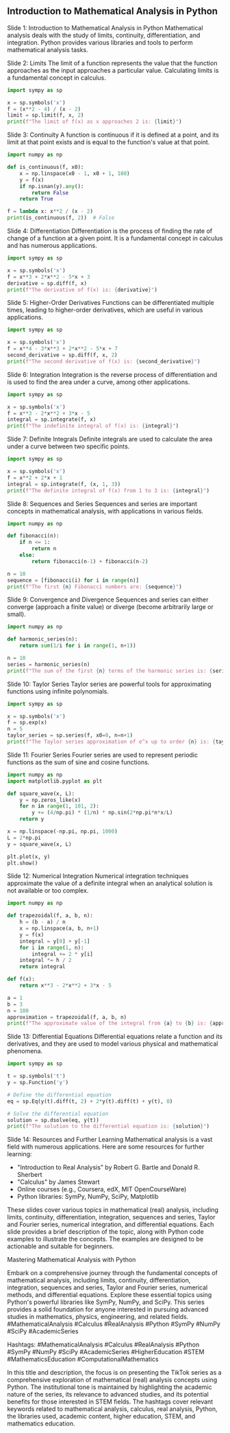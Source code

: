 ## Introduction to Mathematical Analysis in Python

Slide 1: 
Introduction to Mathematical Analysis in Python 
Mathematical analysis deals with the study of limits, continuity, differentiation, and integration. Python provides various libraries and tools to perform mathematical analysis tasks.

Slide 2: 
Limits 
The limit of a function represents the value that the function approaches as the input approaches a particular value. Calculating limits is a fundamental concept in calculus.

```python
import sympy as sp

x = sp.symbols('x')
f = (x**2 - 4) / (x - 2)
limit = sp.limit(f, x, 2)
print(f"The limit of f(x) as x approaches 2 is: {limit}")
```

Slide 3: 
Continuity 
A function is continuous if it is defined at a point, and its limit at that point exists and is equal to the function's value at that point.

```python
import numpy as np

def is_continuous(f, x0):
    x = np.linspace(x0 - 1, x0 + 1, 100)
    y = f(x)
    if np.isnan(y).any():
        return False
    return True

f = lambda x: x**2 / (x - 2)
print(is_continuous(f, 2))  # False
```

Slide 4: 
Differentiation 
Differentiation is the process of finding the rate of change of a function at a given point. It is a fundamental concept in calculus and has numerous applications.

```python
import sympy as sp

x = sp.symbols('x')
f = x**3 + 2*x**2 - 5*x + 3
derivative = sp.diff(f, x)
print(f"The derivative of f(x) is: {derivative}")
```

Slide 5: 
Higher-Order Derivatives 
Functions can be differentiated multiple times, leading to higher-order derivatives, which are useful in various applications.

```python
import sympy as sp

x = sp.symbols('x')
f = x**4 - 3*x**3 + 2*x**2 - 5*x + 7
second_derivative = sp.diff(f, x, 2)
print(f"The second derivative of f(x) is: {second_derivative}")
```

Slide 6: 
Integration 
Integration is the reverse process of differentiation and is used to find the area under a curve, among other applications.

```python
import sympy as sp

x = sp.symbols('x')
f = x**3 - 2*x**2 + 3*x - 5
integral = sp.integrate(f, x)
print(f"The indefinite integral of f(x) is: {integral}")
```

Slide 7: 
Definite Integrals 
Definite integrals are used to calculate the area under a curve between two specific points.

```python
import sympy as sp

x = sp.symbols('x')
f = x**2 + 2*x + 1
integral = sp.integrate(f, (x, 1, 3))
print(f"The definite integral of f(x) from 1 to 3 is: {integral}")
```

Slide 8: 
Sequences and Series 
Sequences and series are important concepts in mathematical analysis, with applications in various fields.

```python
import numpy as np

def fibonacci(n):
    if n <= 1:
        return n
    else:
        return fibonacci(n-1) + fibonacci(n-2)

n = 10
sequence = [fibonacci(i) for i in range(n)]
print(f"The first {n} Fibonacci numbers are: {sequence}")
```

Slide 9: 
Convergence and Divergence 
Sequences and series can either converge (approach a finite value) or diverge (become arbitrarily large or small).

```python
import numpy as np

def harmonic_series(n):
    return sum(1/i for i in range(1, n+1))

n = 10
series = harmonic_series(n)
print(f"The sum of the first {n} terms of the harmonic series is: {series}")
```

Slide 10: 
Taylor Series 
Taylor series are powerful tools for approximating functions using infinite polynomials.

```python
import sympy as sp

x = sp.symbols('x')
f = sp.exp(x)
n = 5
taylor_series = sp.series(f, x0=0, n=n+1)
print(f"The Taylor series approximation of e^x up to order {n} is: {taylor_series}")
```

Slide 11: 
Fourier Series 
Fourier series are used to represent periodic functions as the sum of sine and cosine functions.

```python
import numpy as np
import matplotlib.pyplot as plt

def square_wave(x, L):
    y = np.zeros_like(x)
    for n in range(1, 101, 2):
        y += (4/np.pi) * (1/n) * np.sin(2*np.pi*n*x/L)
    return y

x = np.linspace(-np.pi, np.pi, 1000)
L = 2*np.pi
y = square_wave(x, L)

plt.plot(x, y)
plt.show()
```

Slide 12: 
Numerical Integration 
Numerical integration techniques approximate the value of a definite integral when an analytical solution is not available or too complex.

```python
import numpy as np

def trapezoidal(f, a, b, n):
    h = (b - a) / n
    x = np.linspace(a, b, n+1)
    y = f(x)
    integral = y[0] + y[-1]
    for i in range(1, n):
        integral += 2 * y[i]
    integral *= h / 2
    return integral

def f(x):
    return x**3 - 2*x**2 + 3*x - 5

a = 1
b = 3
n = 100
approximation = trapezoidal(f, a, b, n)
print(f"The approximate value of the integral from {a} to {b} is: {approximation}")
```

Slide 13: 
Differential Equations 
Differential equations relate a function and its derivatives, and they are used to model various physical and mathematical phenomena.

```python
import sympy as sp

t = sp.symbols('t')
y = sp.Function('y')

# Define the differential equation
eq = sp.Eq(y(t).diff(t, 2) + 2*y(t).diff(t) + y(t), 0)

# Solve the differential equation
solution = sp.dsolve(eq, y(t))
print(f"The solution to the differential equation is: {solution}")
```

Slide 14: Resources and Further Learning Mathematical analysis is a vast field with numerous applications. Here are some resources for further learning:

* "Introduction to Real Analysis" by Robert G. Bartle and Donald R. Sherbert
* "Calculus" by James Stewart
* Online courses (e.g., Coursera, edX, MIT OpenCourseWare)
* Python libraries: SymPy, NumPy, SciPy, Matplotlib

These slides cover various topics in mathematical (real) analysis, including limits, continuity, differentiation, integration, sequences and series, Taylor and Fourier series, numerical integration, and differential equations. Each slide provides a brief description of the topic, along with Python code examples to illustrate the concepts. The examples are designed to be actionable and suitable for beginners.

Mastering Mathematical Analysis with Python

Embark on a comprehensive journey through the fundamental concepts of mathematical analysis, including limits, continuity, differentiation, integration, sequences and series, Taylor and Fourier series, numerical methods, and differential equations. Explore these essential topics using Python's powerful libraries like SymPy, NumPy, and SciPy. This series provides a solid foundation for anyone interested in pursuing advanced studies in mathematics, physics, engineering, and related fields. #MathematicalAnalysis #Calculus #RealAnalysis #Python #SymPy #NumPy #SciPy #AcademicSeries

Hashtags: #MathematicalAnalysis #Calculus #RealAnalysis #Python #SymPy #NumPy #SciPy #AcademicSeries #HigherEducation #STEM #MathematicsEducation #ComputationalMathematics

In this title and description, the focus is on presenting the TikTok series as a comprehensive exploration of mathematical (real) analysis concepts using Python. The institutional tone is maintained by highlighting the academic nature of the series, its relevance to advanced studies, and its potential benefits for those interested in STEM fields. The hashtags cover relevant keywords related to mathematical analysis, calculus, real analysis, Python, the libraries used, academic content, higher education, STEM, and mathematics education.

